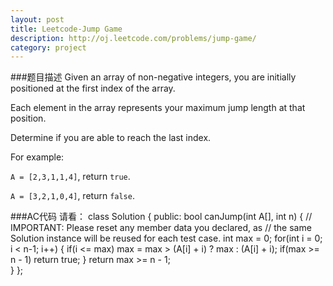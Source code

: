 ```yaml
---
layout: post
title: Leetcode-Jump Game
description: http://oj.leetcode.com/problems/jump-game/
category: project
---
```

###题目描述
Given an array of non-negative integers, you are initially positioned at the first index of the array.

Each element in the array represents your maximum jump length at that position.

Determine if you are able to reach the last index.

For example:

`A = [2,3,1,1,4]`, return `true`.

`A = [3,2,1,0,4]`, return `false`.

###AC代码
请看：
		class Solution {
		public:
		    bool canJump(int A[], int n) {
			// IMPORTANT: Please reset any member data you declared, as
			// the same Solution instance will be reused for each test case.
		    int max = 0;
			for(int i = 0; i < n-1; i++)
			{
				if(i <= max)
					max = max > (A[i] + i) ? max : (A[i] + i);
				if(max >= n - 1)
					return true;
			}
			return max >= n - 1;    
		    }
		};

